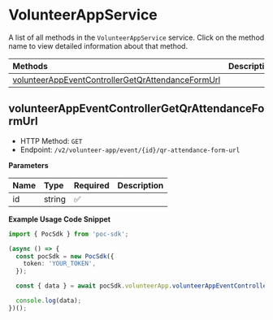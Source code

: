 # VolunteerAppService

A list of all methods in the `VolunteerAppService` service. Click on the method name to view detailed information about that method.

| Methods                                                                                                 | Description |
| :------------------------------------------------------------------------------------------------------ | :---------- |
| [volunteerAppEventControllerGetQrAttendanceFormUrl](#volunteerappeventcontrollergetqrattendanceformurl) |             |

## volunteerAppEventControllerGetQrAttendanceFormUrl

- HTTP Method: `GET`
- Endpoint: `/v2/volunteer-app/event/{id}/qr-attendance-form-url`

**Parameters**

| Name | Type   | Required | Description |
| :--- | :----- | :------- | :---------- |
| id   | string | ✅       |             |

**Example Usage Code Snippet**

```typescript
import { PocSdk } from 'poc-sdk';

(async () => {
  const pocSdk = new PocSdk({
    token: 'YOUR_TOKEN',
  });

  const { data } = await pocSdk.volunteerApp.volunteerAppEventControllerGetQrAttendanceFormUrl('id');

  console.log(data);
})();
```

<!-- This file was generated by liblab | https://liblab.com/ -->
